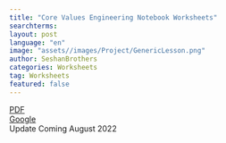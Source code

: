 ```yaml
---
title: "Core Values Engineering Notebook Worksheets"
searchterms:
layout: post
language: "en"
image: "assets//images/Project/GenericLesson.png"
author: SeshanBrothers
categories: Worksheets
tag: Worksheets
featured: false
---
```


<a href="/translations/en-us/Worksheets/2021FLLTutorials-CVWorksheets.pdf">PDF</a><br>
<a href="https://docs.google.com/presentation/d/1xVRxlnJhT94F7EvrhejzaK2hKptG1wfDjtHF_EJ8QWE/edit?usp=sharing">Google</a><br>
Update Coming August 2022
